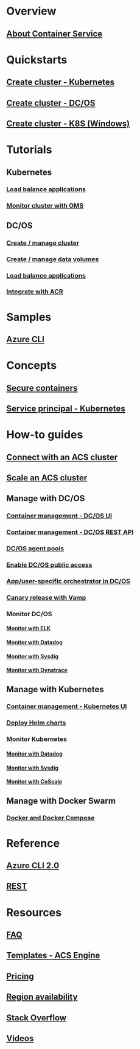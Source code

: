 # Overview
## [About Container Service](container-service-intro.md)

# Quickstarts
## [Create cluster - Kubernetes](container-service-kubernetes-walkthrough.md)
## [Create cluster - DC/OS](container-service-dcos-quickstart.md)
## [Create cluster - K8S (Windows)](container-service-kubernetes-windows-walkthrough.md)

# Tutorials
## Kubernetes
### [Load balance applications](container-service-kubernetes-load-balancing.md)
### [Monitor cluster with OMS](container-service-kubernetes-oms.md)
## DC/OS
### [Create / manage cluster](container-service-dcos-manage-tutorial.md)
### [Create / manage data volumes](container-service-dcos-fileshare.md)
### [Load balance applications](container-service-load-balancing.md)
### [Integrate with ACR](container-service-dcos-acr.md)

# Samples
## [Azure CLI](cli-samples.md)

# Concepts
## [Secure containers](container-service-security.md)
## [Service principal - Kubernetes](container-service-kubernetes-service-principal.md)

# How-to guides
## [Connect with an ACS cluster](container-service-connect.md)
## [Scale an ACS cluster](container-service-scale.md)
## Manage with DC/OS
### [Container management - DC/OS UI](container-service-mesos-marathon-ui.md)
### [Container management - DC/OS REST API](container-service-mesos-marathon-rest.md)
### [DC/OS agent pools](container-service-dcos-agents.md)
### [Enable DC/OS public access](container-service-enable-public-access.md)
### [App/user-specific orchestrator in DC/OS](container-service-application-specific-marathon.md)
### [Canary release with Vamp](container-service-dcos-vamp-canary-release.md)
### Monitor DC/OS
#### [Monitor with ELK](container-service-monitoring-elk.md)
#### [Monitor with Datadog](container-service-monitoring.md)
#### [Monitor with Sysdig](container-service-monitoring-sysdig.md)
#### [Monitor with Dynatrace](container-service-monitoring-dynatrace.md)
## Manage with Kubernetes
### [Container management - Kubernetes UI](container-service-kubernetes-ui.md)
### [Deploy Helm charts](container-service-kubernetes-helm.md)
### Monitor Kubernetes
#### [Monitor with Datadog](container-service-kubernetes-datadog.md)
#### [Monitor with Sysdig](container-service-kubernetes-sysdig.md)
#### [Monitor with CoScale](container-service-kubernetes-coscale.md)
## Manage with Docker Swarm
### [Docker and Docker Compose](container-service-docker-swarm.md)

# Reference
## [Azure CLI 2.0](/cli/azure/acs)
## [REST](/rest/api/compute/containerservices)

# Resources
## [FAQ](container-service-faq.md)
## [Templates - ACS Engine](https://github.com/Azure/acs-engine)
## [Pricing](https://azure.microsoft.com/pricing/details/container-service/)
## [Region availability](https://azure.microsoft.com/regions/services/)
## [Stack Overflow](http://stackoverflow.com/questions/tagged/azure-container-service)
## [Videos](https://azure.microsoft.com/resources/videos/index/?services=container-service&sort=newest)